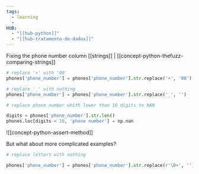 ```yaml
---
tags:
  - learning
  - 
HUB:
  - "[[hub-python]]"
  - "[[hub-tratamento-de-dados]]"
---
```

Fixing the phone number column
[[strings]] | [[concept-python-thefuzz-comparing-strings]]
```python
# replace '+' with '00'
phones['phone_number'] = phones['phone_number'].str.replace('+', '00')

# replace '_' with nothing
phones['phone_number'] = phones['phone_number'].str.replace('_', '')

# replace phone number whith lower than 10 digits to NAN

digits = phones['phone_number'].str.len()
phones.loc[digits < 10, 'phone number'] = np.nan
```

![[concept-python-assert-method]]

But what about more complicated examples?
```python
# replace letters with nothing

phones['phone_number'] = phones['phone_number'].str.replace(r'\D+', '')
```

